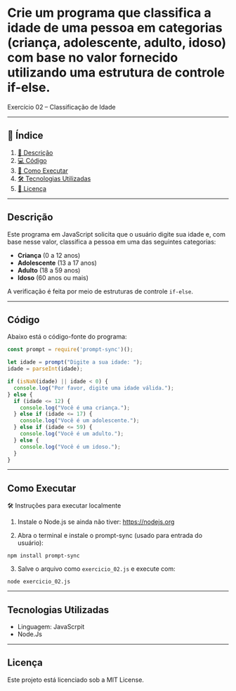 # Crie um programa que classifica a idade de uma pessoa em categorias (criança, adolescente, adulto, idoso) com base no valor fornecido utilizando uma estrutura de controle if-else.

Exercício 02 – Classificação de Idade

---

## 📑 Índice

1. [📖 Descrição](#descrição)  
2. [💻 Código](#código)  
3. [🚀 Como Executar](#como-executar)   
4. [🛠️ Tecnologias Utilizadas](#tecnologias-utilizadas)  
5. [📜 Licença](#licença)  

---

## Descrição

Este programa em JavaScript solicita que o usuário digite sua idade e, com base nesse valor, classifica a pessoa em uma das seguintes categorias:

- **Criança** (0 a 12 anos)
- **Adolescente** (13 a 17 anos)
- **Adulto** (18 a 59 anos)
- **Idoso** (60 anos ou mais)

A verificação é feita por meio de estruturas de controle `if-else`.

---

## Código

Abaixo está o código-fonte do programa:

```JavaScript
const prompt = require('prompt-sync')();

let idade = prompt("Digite a sua idade: ");
idade = parseInt(idade);

if (isNaN(idade) || idade < 0) {
  console.log("Por favor, digite uma idade válida.");
} else {
  if (idade <= 12) {
    console.log("Você é uma criança.");
  } else if (idade <= 17) {
    console.log("Você é um adolescente.");
  } else if (idade <= 59) {
    console.log("Você é um adulto.");
  } else {
    console.log("Você é um idoso.");
  }
}

```

---

## Como Executar

🛠️ Instruções para executar localmente

1. Instale o Node.js se ainda não tiver: https://nodejs.org

2. Abra o terminal e instale o prompt-sync (usado para entrada do usuário):

```
npm install prompt-sync
```

3. Salve o arquivo como `exercicio_02.js` e execute com:

```
node exercicio_02.js
```

---

## Tecnologias Utilizadas

- Linguagem: JavaScrpit
- Node.Js

---

## Licença

Este projeto está licenciado sob a MIT License.

